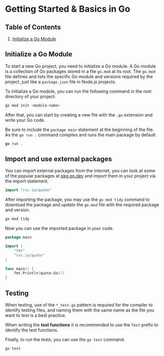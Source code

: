 # Getting Started & Basics in Go

## Table of Contents

1. [Initialize a Go Module](#initialize-a-go-module)

## Initialize a Go Module

To start a new Go project, you need to initialize a Go module. A Go module is a collection of Go packages stored in a file `go.mod` at its root. The `go.mod` file defines and lists the specific Go module and versions required by the project, just like a `package.json` file in Node.js projects.

To initialize a Go module, you can run the following command in the root directory of your project:

```bash
go mod init <module-name>
```

After that, you can start by creating a new file with the `.go` extension and write your Go code.

Be sure to include the `package main` statement at the beginning of the file. As the `go run .` command compiles and runs the main package by default.

```go
go run .
```

## Import and use external packages

You can import external packages from the internet, you can look at some of the popular packages at [pkg.go.dev](https://pkg.go.dev/) and import them in your project via the import statement.

```go
import "rsc.io/quote"
```

After importing the package, you may use the `go mod tidy` command to download the package and update the `go.mod` file with the required package and version.

```bash
go mod tidy
```

Now you can use the imported package in your code.

```go
package main

import (
    "fmt"
    "rsc.io/quote"
)

func main() {
    fmt.Println(quote.Go())
}
```

## Testing

When testing, use of the `*_test.go` pattern is required for the compiler to identify testing files, and naming them with the same name as the file you want to test is a best practice.

When writing the **test functions** it is recommended to use the `Test` prefix to identify the test functions.

Finally, to run the tests, you can use the `go test` command.

```bash
go test
```
